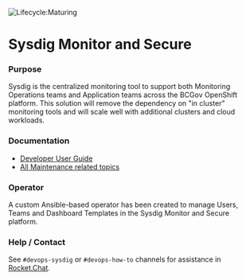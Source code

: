 ![Lifecycle:Maturing](https://img.shields.io/badge/Lifecycle-Maturing-007EC6)

# Sysdig Monitor and Secure

### Purpose
Sysdig is the centralized monitoring tool to support both Monitoring Operations teams and Application teams across the BCGov OpenShift platform. This solution will remove the dependency on "in cluster" monitoring tools and will scale well with additional clusters and cloud workloads. 

### Documentation
- [Developer User Guide](https://github.com/bcgov/platform-developer-docs/blob/main/src/docs/app-monitoring/sysdig-monitor-onboarding.md)
- [All Maintenance related topics](docs/maintenance.md)

### Operator
A custom Ansible-based operator has been created to manage Users, Teams and Dashboard Templates in the Sysdig Monitor and Secure platform. 

### Help / Contact
See `#devops-sysdig` or `#devops-how-to` channels for assistance in [Rocket.Chat](https://chat.developer.gov.bc.ca/).
